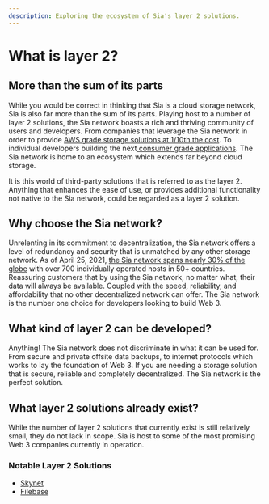 ```yaml
---
description: Exploring the ecosystem of Sia's layer 2 solutions.
---
```


# What is layer 2?

## More than the sum of its parts

While you would be correct in thinking that Sia is a cloud storage network, Sia is also far more than the sum of its parts. Playing host to a number of layer 2 solutions, the Sia network boasts a rich and thriving community of users and developers. From companies that leverage the Sia network in order to provide [AWS grade storage solutions at 1/10th the cost](https://filebase.com/blog/spotlight-how-cardmarket-saved-over-90-with-filebase/). To individual developers building the next[ consumer grade applications](https://vup.app). The Sia network is home to an ecosystem which extends far beyond cloud storage.

It is this world of third-party solutions that is referred to as the layer 2. Anything that enhances the ease of use, or provides additional functionality not native to the Sia network, could be regarded as a layer 2 solution.

## Why choose the Sia network?

Unrelenting in its commitment to decentralization, the Sia network offers a level of redundancy and security that is unmatched by any other storage network. As of April 25, 2021, [the Sia network spans nearly 30% of the globe](https://siastats.info/hosts\_network) with over 700 individually operated hosts in 50+ countries. Reassuring customers that by using the Sia network, no matter what, their data will always be available. Coupled with the speed, reliability, and affordability that no other decentralized network can offer. The Sia network is the number one choice for developers looking to build Web 3.

## What kind of layer 2 can be developed?

Anything! The Sia network does not discriminate in what it can be used for. From secure and private offsite data backups, to internet protocols which works to lay the foundation of Web 3. If you are needing a storage solution that is secure, reliable and completely decentralized. The Sia network is the perfect solution.



## What layer 2 solutions already exist?

While the number of layer 2 solutions that currently exist is still relatively small, they do not lack in scope. Sia is host to some of the most promising Web 3 companies currently in operation.

### Notable Layer 2 Solutions

* [Skynet](skynet.md)
* [Filebase](filebase/)
